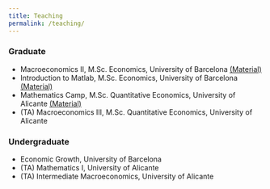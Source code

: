 ```yaml
---
title: Teaching
permalink: /teaching/
---
```


### Graduate

- Macroeconomics II, M.Sc. Economics, University of Barcelona [(Material)](https://github.com/rafserqui/macro_ub/)
- Introduction to Matlab, M.Sc. Economics, University of Barcelona [(Material)](https://github.com/rafserqui/matlab-intro)
- Mathematics Camp, M.Sc. Quantitative Economics, University of Alicante [(Material)](https://github.com/rafserqui/math-camp)
- (TA) Macroeconomics III, M.Sc. Quantitative Economics, University of Alicante

### Undergraduate

- Economic Growth, University of Barcelona
- (TA) Mathematics I, University of Alicante
- (TA) Intermediate Macroeconomics, University of Alicante

